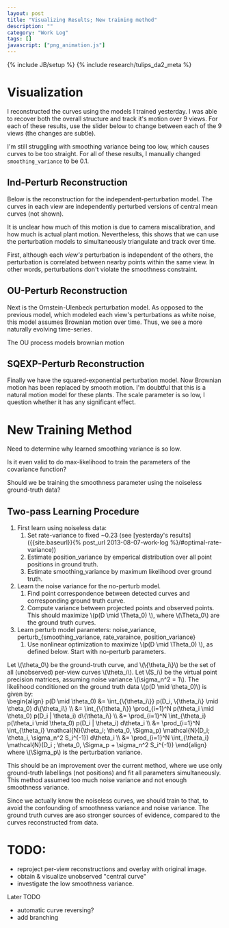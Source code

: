 ```yaml
---
layout: post
title: "Visualizing Results; New training method"
description: ""
category: "Work Log"
tags: []
javascript: ["png_animation.js"]
---
```

{% include JB/setup %}
{% include research/tulips_da2_meta %}



Visualization
==============

I reconstructed the curves using the models I trained yesterday.  I was able to recover both the overall structure and track it's motion over 9 views.  For each of these results, use the slider below to change between each of the 9 views (the changes are subtle).

I'm still struggling with smoothing variance being too low, which causes curves to be too straight.  For all of these results, I manually changed `smoothing_variance` to be 0.1.

<script>
$(function(){
    var ind_urls = [
        "{{site.baseurl}}/img/2013-08-08-ind-reconstruction_v1.png",
        "{{site.baseurl}}/img/2013-08-08-ind-reconstruction_v2.png",
        "{{site.baseurl}}/img/2013-08-08-ind-reconstruction_v3.png",
        "{{site.baseurl}}/img/2013-08-08-ind-reconstruction_v4.png",
        "{{site.baseurl}}/img/2013-08-08-ind-reconstruction_v5.png",
        "{{site.baseurl}}/img/2013-08-08-ind-reconstruction_v6.png",
        "{{site.baseurl}}/img/2013-08-08-ind-reconstruction_v7.png",
        "{{site.baseurl}}/img/2013-08-08-ind-reconstruction_v8.png",
        "{{site.baseurl}}/img/2013-08-08-ind-reconstruction_v9.png" 
        ]

    construct_animation($("#ind-reconstruction"), ind_urls);


    var ou_urls = [
        "{{site.baseurl}}/img/2013-08-08-ou-reconstruction_v1.png",
        "{{site.baseurl}}/img/2013-08-08-ou-reconstruction_v2.png",
        "{{site.baseurl}}/img/2013-08-08-ou-reconstruction_v3.png",
        "{{site.baseurl}}/img/2013-08-08-ou-reconstruction_v4.png",
        "{{site.baseurl}}/img/2013-08-08-ou-reconstruction_v5.png",
        "{{site.baseurl}}/img/2013-08-08-ou-reconstruction_v6.png",
        "{{site.baseurl}}/img/2013-08-08-ou-reconstruction_v7.png",
        "{{site.baseurl}}/img/2013-08-08-ou-reconstruction_v8.png",
        "{{site.baseurl}}/img/2013-08-08-ou-reconstruction_v9.png" 
        ]

    construct_animation($("#ou-reconstruction"), ou_urls);

    var sqexp_urls = [
        "{{site.baseurl}}/img/2013-08-08-sqexp-reconstruction_v1.png",
        "{{site.baseurl}}/img/2013-08-08-sqexp-reconstruction_v2.png",
        "{{site.baseurl}}/img/2013-08-08-sqexp-reconstruction_v3.png",
        "{{site.baseurl}}/img/2013-08-08-sqexp-reconstruction_v4.png",
        "{{site.baseurl}}/img/2013-08-08-sqexp-reconstruction_v5.png",
        "{{site.baseurl}}/img/2013-08-08-sqexp-reconstruction_v6.png",
        "{{site.baseurl}}/img/2013-08-08-sqexp-reconstruction_v7.png",
        "{{site.baseurl}}/img/2013-08-08-sqexp-reconstruction_v8.png",
        "{{site.baseurl}}/img/2013-08-08-sqexp-reconstruction_v9.png" 
        ]

    construct_animation($("#sqexp-reconstruction"), sqexp_urls);

});
</script>

Ind-Perturb Reconstruction
--------------------------

Below is the reconstruction for the independent-perturbation model.  The curves in each view are independently perturbed versions of central mean curves (not shown).

<div id="ind-reconstruction" style="width: 200px"> </div>

It is unclear how much of this motion is due to camera miscalibration, and how much is actual plant motion.  Nevertheless, this shows that we can use the perturbation models to simultaneously triangulate and track over time.

First, although each *view's* perturbation is independent of the others, the perturbation is correlated between nearby points within the same view.  In other words, perturbations don't violate the smoothness constraint.  

OU-Perturb Reconstruction
--------------------------

Next is the Ornstein-Ulenbeck perturbation model.  As opposed to the previous model, which modeled each view's perturbations as white noise, this model assumes Brownian motion over time.  Thus, we see a more naturally evolving time-series.

<div id="ou-reconstruction" style="width: 200px"> </div>
The OU process models brownian motion 

SQEXP-Perturb Reconstruction
------------------------------


Finally we have the squared-exponential perturbation model.  Now Brownian motion has been replaced by smooth motion.  I'm doubtful that this is a natural motion model for these plants.  The scale parameter is so low, I question whether it has any significant effect. 

<div id="sqexp-reconstruction" style="width: 200px"> </div>

New Training Method
======================

Need to determine why learned smoothing variance is so low.

Is it even valid to do max-likelihood to train the parameters of the covariance function?

Should we be training the smoothness parameter using the noiseless ground-truth data?

Two-pass Learning Procedure
------------------------------

1. First learn using noiseless data:
    1. Set rate-variance to fixed ~0.23 (see [yesterday's results]({{site.baseurl}}{% post_url 2013-08-07-work-log %}/#optimal-rate-variance))
    2. Estimate  position_variance by emperical distribution over all point positions in ground truth.
    3. Estimate smoothing_variance by maximum likelihood over ground truth.
2. Learn the noise variance for the no-perturb model.
    1. Find point correspondence between detected curves and corresponding ground truth curve.
    2. Compute variance between projected points and observed points.  This should maximize \\(p(D \mid \Theta_0) \\), where \\(\Theta_0\\) are the ground truth curves.
3. Learn perturb model parameters: noise_variance, perturb_{smoothing_variance, rate_varaince, position_variance}
    1. Use nonlinear optimization to maximize \\(p(D \mid \Theta_0) \\), as defined below.  Start with no-perturb parameters.  

<div>Let \(\theta_0\) be the ground-truth curve, and \(\{\theta_i\}\) be the set of all (unobserved) per-view curves \(\theta_i\). Let \(S_i\) be the virtual point precision matrices, assuming noise variance \(\sigma_n^2 = 1\).  The likelihood conditioned on the ground truth data \(p(D \mid \theta_0)\) is given by: </div>

<div> 
\begin{align}
p(D \mid \theta_0) &= \int_{\{\theta_i\}}  p(D_i, \{\theta_i\} \mid \theta_0)  d\{\theta_i\} \\
                   &= \int_{\{\theta_i\}} \prod_{i=1}^N p(\theta_i \mid \theta_0) p(D_i | \theta_i) d\{\theta_i\} \\
                   &= \prod_{i=1}^N \int_{\theta_i}  p(\theta_i \mid \theta_0) p(D_i | \theta_i) d\theta_i \\
                   &= \prod_{i=1}^N \int_{\theta_i}  \mathcal{N}(\theta_i; \theta_0, \Sigma_p) \mathcal{N}(D_i;  \theta_i, \sigma_n^2 S_i^{-1}) d\theta_i \\
                   &= \prod_{i=1}^N \int_{\theta_i}  \mathcal{N}(D_i ; \theta_0, \Sigma_p + \sigma_n^2 S_i^{-1})
\end{align}
</div>

<div> where  \(\Sigma_p\) is the perturbation variance. </div>

This should be an improvement over the current method, where we use only ground-truth labellings (not positions) and fit all parameters simultaneously.  This method assumed too much noise variance and not enough smoothness variance.

Since we actually know the noiseless curves, we should train to that, to avoid the confounding of smoothness variance and noise variance.  The ground truth curves are aso stronger sources of evidence, compared to the curves reconstructed from data.

TODO:
====

* reproject per-view reconstructions and overlay with original image.
* obtain & visualize unobserved "central curve"
* investigate the low smoothness variance.

Later TODO

* automatic curve reversing?
* add branching

